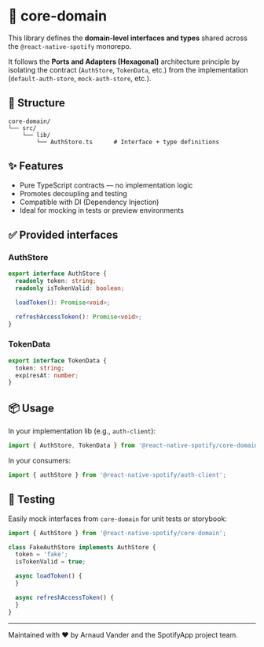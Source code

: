 # 🧠 core-domain

This library defines the **domain-level interfaces and types** shared across the `@react-native-spotify` monorepo.

It follows the **Ports and Adapters (Hexagonal)** architecture principle by isolating the contract (`AuthStore`, `TokenData`, etc.) from the implementation (`default-auth-store`, `mock-auth-store`, etc.).

## 📂 Structure

```
core-domain/
└── src/
    └── lib/
        └── AuthStore.ts      # Interface + type definitions
```

## ✨ Features

- Pure TypeScript contracts — no implementation logic
- Promotes decoupling and testing
- Compatible with DI (Dependency Injection)
- Ideal for mocking in tests or preview environments

## ✅ Provided interfaces

### AuthStore

```ts
export interface AuthStore {
  readonly token: string;
  readonly isTokenValid: boolean;

  loadToken(): Promise<void>;

  refreshAccessToken(): Promise<void>;
}
```

### TokenData

```ts
export interface TokenData {
  token: string;
  expiresAt: number;
}
```

## 📦 Usage

In your implementation lib (e.g., `auth-client`):

```ts
import { AuthStore, TokenData } from '@react-native-spotify/core-domain';
```

In your consumers:

```ts
import { authStore } from '@react-native-spotify/auth-client';
```

## 🧪 Testing

Easily mock interfaces from `core-domain` for unit tests or storybook:

```ts
import { AuthStore } from '@react-native-spotify/core-domain';

class FakeAuthStore implements AuthStore {
  token = 'fake';
  isTokenValid = true;

  async loadToken() {
  }

  async refreshAccessToken() {
  }
}
```

---

Maintained with ❤️ by Arnaud Vander and the SpotifyApp project team.
